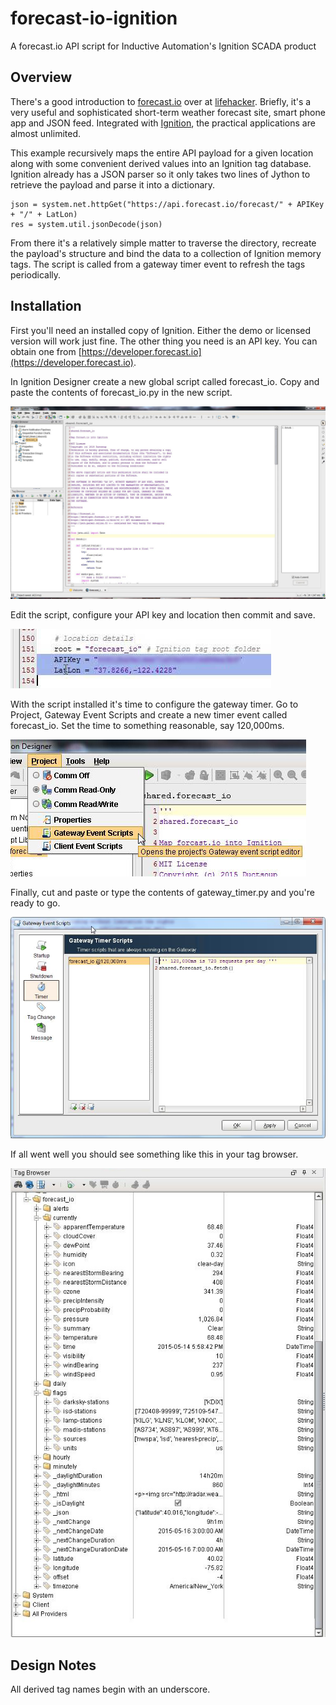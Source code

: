 # forecast-io-ignition
A forecast.io API script for Inductive Automation's Ignition SCADA product
## Overview
There's a good introduction to [forecast.io](http://forecast.io) over at [lifehacker](http://lifehacker.com/5992542/forecastio-delivers-a-useful-animated-weather-report-for-your-location-all-on-one-page). Briefly, it's a very useful and sophisticated short-term weather forecast site, smart phone app and JSON feed. Integrated with [Ignition](https://inductiveautomation.com/), the practical applications are almost unlimited.

This example recursively maps the entire API payload for a given location along with some convenient derived values into an Ignition tag database. Ignition already has a JSON parser so it only takes two lines of Jython to retrieve the payload and parse it into a dictionary.

```
json = system.net.httpGet("https://api.forecast.io/forecast/" + APIKey + "/" + LatLon)
res = system.util.jsonDecode(json)
```
From there it's a relatively simple matter to traverse the directory, recreate the payload's structure and bind the data to a collection of Ignition memory tags. The script is called from a gateway timer event to refresh the tags periodically.

## Installation
First you'll need an installed copy of Ignition. Either the demo or licensed version will work just fine. The other thing you need is an API key. You can obtain one from [https://developer.forecast.io](https://developer.forecast.io). 

In Ignition Designer create a new global script called forecast_io. Copy and paste the contents of forecast_io.py in the new script.

![ScreenShot1](/images/ScreenShot1.jpg)

Edit the script, configure your API key and location then commit and save. 

![ScreenShot2](/images/ScreenShot2.jpg)

With the script installed it's time to configure the gateway timer. Go to Project, Gateway Event Scripts and create a new timer event called forecast_io. Set the time to something reasonable, say 120,000ms.

![ScreenShot3](/images/ScreenShot3.jpg)

Finally, cut and paste or type the contents of gateway_timer.py and you're ready to go.

![ScreenShot4](/images/ScreenShot4.jpg)

If all went well you should see something like this in your tag browser.

![ScreenShot5](/images/ScreenShot5.jpg)

## Design Notes
All derived tag names begin with an underscore.

